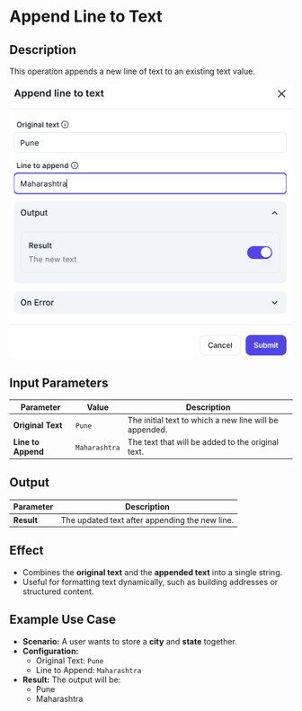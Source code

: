 # **Append Line to Text**

## **Description**

This operation appends a new line of text to an existing text value.

![alt text](../../assests/data-transformation/assests%20text-action/append-line-to-text.png)

## **Input Parameters**

| Parameter         | Value        | Description |
|------------------|-------------|-------------|
| **Original Text** | `Pune`      | The initial text to which a new line will be appended. |
| **Line to Append** | `Maharashtra` | The text that will be added to the original text. |

## **Output**

| Parameter  | Description |
|------------|-------------|
| **Result** | The updated text after appending the new line. |

## **Effect**

- Combines the **original text** and the **appended text** into a single string.
- Useful for formatting text dynamically, such as building addresses or structured content.

## **Example Use Case**

- **Scenario:** A user wants to store a **city** and **state** together.
- **Configuration:**
  - Original Text: `Pune`
  - Line to Append: `Maharashtra`
- **Result:** The output will be:
  - Pune
  - Maharashtra

